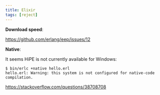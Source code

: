 ```yaml
---
title: Elixir
tags: [reject]
---
```


**Download speed**:

<https://github.com/erlang/eep/issues/12>

**Native**:

It seems HiPE is not currently available for Windows:

~~~
$ bin/erlc +native hello.erl
hello.erl: Warning: this system is not configured for native-code compilation.
~~~

<https://stackoverflow.com/questions/38708708>

